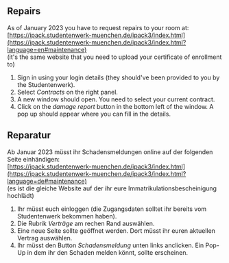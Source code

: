 <!-- English -->
## Repairs
As of January 2023 you have to request repairs to your room at:  
[https://ipack.studentenwerk-muenchen.de/ipack3/index.html](https://ipack.studentenwerk-muenchen.de/ipack3/index.html?language=en#maintenance)  
(it's the same website that you need to upload your certificate of enrollment to)

1. Sign in using your login details (they should've been provided to you by the Studentenwerk).
2. Select _Contracts_ on the right panel.
3. A new window should open. You need to select your current contract.
4. Click on the _damage report_ button in the bottom left of the window. A pop up should appear where you can fill in the details.

<!-- Deutsch -->
## Reparatur
Ab Januar 2023 müsst ihr Schadensmeldungen online auf der folgenden Seite einhändigen:  
[https://ipack.studentenwerk-muenchen.de/ipack3/index.html](https://ipack.studentenwerk-muenchen.de/ipack3/index.html?language=de#maintenance)  
(es ist die gleiche Website auf der ihr eure Immatrikulationsbescheinigung hochlädt)

1. Ihr müsst euch einloggen (die Zugangsdaten solltet ihr bereits vom Studentenwerk bekommen haben).
2. Die Rubrik _Verträge_ am rechen Rand auswählen.
3. Eine neue Seite sollte geöffnet werden. Dort müsst ihr euren aktuellen Vertrag auswählen.
4. Ihr müsst den Button _Schadensmeldung_ unten links anclicken. Ein Pop-Up in dem ihr den Schaden melden könnt, sollte erscheinen.